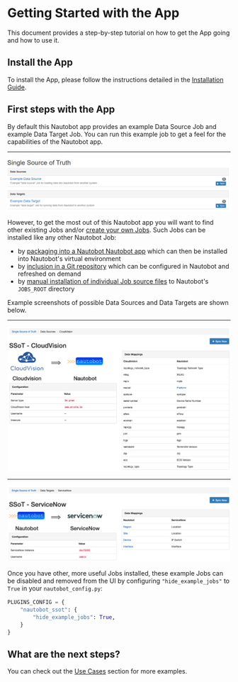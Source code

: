 # Getting Started with the App

This document provides a step-by-step tutorial on how to get the App going and how to use it.

## Install the App

To install the App, please follow the instructions detailed in the [Installation Guide](../admin/install.md).

## First steps with the App

By default this Nautobot app provides an example Data Source Job and example Data Target Job. You can run this example job to get a feel for the capabilities of the Nautobot app.

---
![Example Jobs](../images/example_jobs.png)


However, to get the most out of this Nautobot app you will want to find other existing Jobs and/or [create your own Jobs](../dev/jobs.md). Such Jobs can be installed like any other Nautobot Job:

* by [packaging into a Nautobot Nautobot app](https://nautobot.readthedocs.io/en/stable/plugins/development/#including-jobs) which can then be installed into Nautobot's virtual environment
* by [inclusion in a Git repository](https://nautobot.readthedocs.io/en/stable/models/extras/gitrepository/#jobs) which can be configured in Nautobot and refreshed on demand
* by [manual installation of individual Job source files](https://nautobot.readthedocs.io/en/stable/additional-features/jobs/#writing-jobs) to Nautobot's `JOBS_ROOT` directory


Example screenshots of possible Data Sources and Data Targets are shown below.

---

![Example data source - Arista CloudVision](../images/example_cloudvision.png)

---

![Example data target - ServiceNow](../images/example_servicenow.png)

Once you have other, more useful Jobs installed, these example Jobs can be disabled and removed from the UI by configuring `"hide_example_jobs"` to `True` in your `nautobot_config.py`:

```python
PLUGINS_CONFIG = {
    "nautobot_ssot": {
        "hide_example_jobs": True,
    }
}
```

## What are the next steps?

You can check out the [Use Cases](app_use_cases.md) section for more examples.
